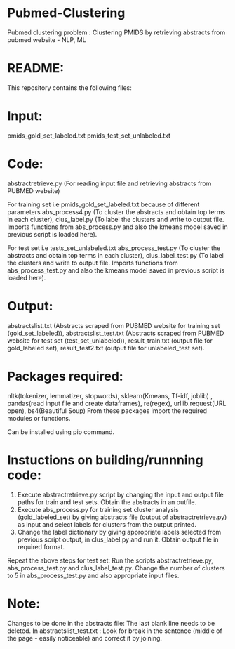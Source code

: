 # Pubmed-Clustering
Pubmed clustering problem : Clustering PMIDS by retrieving abstracts from pubmed website - NLP, ML

# README:

This repository contains the following files:
# Input:
pmids_gold_set_labeled.txt
pmids_test_set_unlabeled.txt

# Code:
abstractretrieve.py (For reading input file and retrieving abstracts from PUBMED website)

For training set i.e pmids_gold_set_labeled.txt because of different parameters
abs_process4.py (To cluster the abstracts and obtain top terms in each cluster), 
clus_label.py (To label the clusters and write to output file. Imports functions from abs_process.py and also the kmeans model saved in previous script is loaded here).

For test set i.e tests_set_unlabeled.txt
abs_process_test.py (To cluster the abstracts and obtain top terms in each cluster), 
clus_label_test.py (To label the clusters and write to output file. Imports functions from abs_process_test.py and also the kmeans model saved in previous script is loaded here).

# Output:
abstractslist.txt (Abstracts scraped from PUBMED website for training set (gold_set_labeled)), 
abstractslist_test.txt (Abstracts scraped from PUBMED website for test set (test_set_unlabeled)), 
result_train.txt (output file for gold_labeled set), 
result_test2.txt (output file for unlabeled_test set).


# Packages required:
nltk(tokenizer, lemmatizer, stopwords), sklearn(Kmeans, Tf-idf, joblib) , pandas(read input file and create dataframes), re(regex), urllib.request(URL open), bs4(Beautiful Soup)
From these packages import the required modules or functions.

Can be installed using pip command. 

# Instuctions on building/runnning code:
1. Execute abstractretrieve.py script by changing the input and output file paths for train and test sets. Obtain the abstracts in an outfile.
2. Execute abs_process.py for training set cluster analysis (gold_labeled_set) by giving abstracts file (output of abstractretrieve.py) as input and select labels for clusters from the output printed.
3. Change the label dictionary by giving appropriate labels selected from previous script output, in clus_label.py and run it. Obtain output file in required format. 

Repeat the above steps for test set: Run the scripts abstractretrieve.py, abs_process_test.py and clus_label_test.py. Change the number of clusters to 5 in abs_process_test.py and also appropriate input files.

# Note:
Changes to be done in the abstracts file: The last blank line needs to be deleted. 
In abstractslist_test.txt : Look for break in the sentence (middle of the page - easily noticeable) and correct it by joining.

